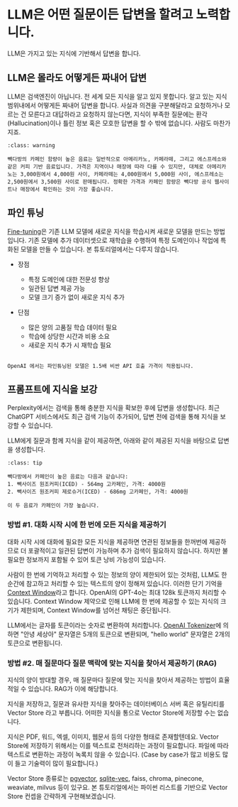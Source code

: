 # LLM은 어떤 질문이든 답변을 할려고 노력합니다.

LLM은 가지고 있는 지식에 기반해서 답변을 합니다.

## LLM은 몰라도 어떻게든 짜내어 답변

LLM은 검색엔진이 아닙니다. 전 세계 모든 지식을 알고 있지 못합니다. 알고 있는 지식 범위내에서 어떻게든 짜내어 답변을 합니다.
사실과 의견을 구분해달라고 요청하거나 모르는 건 모른다고 대답하라고 요청하지 않는다면,
지식이 부족한 질문에는 환각 (Hallucination)이나 틀린 정보 혹은 모호한 답변을 할 수 밖에 없습니다. 사람도 마찬가지죠.

```{admonition} 질문 : 빽다방 카페인이 높은 음료와 가격은?
:class: warning

빽다방의 카페인 함량이 높은 음료는 일반적으로 아메리카노, 카페라떼, 그리고 에스프레소와 같은 커피 기반 음료입니다. 가격은 지역이나 매장에 따라 다를 수 있지만, 대체로 아메리카노는 3,000원에서 4,000원 사이, 카페라떼는 4,000원에서 5,000원 사이, 에스프레소는 2,500원에서 3,500원 사이로 판매됩니다. 정확한 가격과 카페인 함량은 빽다방 공식 웹사이트나 매장에서 확인하는 것이 가장 좋습니다.
```

## 파인 튜닝

[Fine-tuning](https://platform.openai.com/docs/guides/fine-tuning)은 기존 LLM 모델에 새로운 지식을 학습시켜 새로운 모델을 만드는 방법입니다. 기존 모델에 추가 데이터셋으로 재학습을 수행하여 특정 도메인이나 작업에 특화된 모델을 만들 수 있습니다. 본 튜토리얼에서는 다루지 않습니다.

+ 장점
    - 특정 도메인에 대한 전문성 향상
    - 일관된 답변 제공 가능
    - 모델 크기 증가 없이 새로운 지식 추가

+ 단점
    - 많은 양의 고품질 학습 데이터 필요
    - 학습에 상당한 시간과 비용 소요
    - 새로운 지식 추가 시 재학습 필요

```{admonition} 파인튜닝 모델 API 가격

OpenAI 에서는 파인튜닝된 모델은 1.5배 비싼 API 호출 가격이 적용됩니다.
```

## 프롬프트에 지식을 보강

Perplexity에서는 검색을 통해 충분한 지식을 확보한 후에 답변을 생성합니다.
최근 ChatGPT 서비스에서도 최근 검색 기능이 추가되어, 답변 전에 검색을 통해 지식을 보강할 수 있습니다.

LLM에게 질문과 함께 지식을 같이 제공하면, 아래와 같이 제공된 지식을 바탕으로 답변을 생성합니다.

```{admonition} 질문 : (지식을 제공하면서) 빽다방 카페인이 높은 음료와 가격은?
:class: tip

빽다방에서 카페인이 높은 음료는 다음과 같습니다:
1. 빽사이즈 원조커피(ICED) - 564mg 고카페인, 가격: 4000원
2. 빽사이즈 원조커피 제로슈거(ICED) - 686mg 고카페인, 가격: 4000원

이 두 음료가 카페인이 가장 높습니다.
```

### 방법 #1. 대화 시작 시에 한 번에 모든 지식을 제공하기

대화 시작 시에 대화에 필요한 모든 지식을 제공하면 연관된 정보들을 한꺼번에 제공하므로 더 포괄적이고 일관된 답변이 가능하며 추가 검색이 필요하지 않습니다.
하지만 불필요한 정보까지 포함될 수 있어 토큰 낭비 가능성이 있습니다.

사람이 한 번에 기억하고 처리할 수 있는 정보의 양이 제한되어 있는 것처럼, LLM도 한 순간에 참고하고 처리할 수 있는 텍스트의 양이 정해져 있습니다.
이러한 단기 기억을 [Context Window](https://platform.openai.com/docs/models#context-window)라고 합니다.
OpenAI의 GPT-4o는 최대 128k 토큰까지 처리할 수 있습니다.
Context Window 제약으로 인해 LLM에 한 번에 제공할 수 있는 지식의 크기가 제한되며, Context Window를 넘어선 채팅은 중단됩니다.

LLM에서는 글자를 토큰이라는 숫자로 변환하여 처리합니다. [OpenAI Tokenizer](https://platform.openai.com/tokenizer)에 의하면 "안녕 세상아" 문자열은 5개의 토큰으로 변환되며,
"hello world" 문자열은 2개의 토큰으로 변환됩니다.

### 방법 #2. 매 질문마다 질문 맥락에 맞는 지식을 찾아서 제공하기 (RAG)

지식의 양이 방대할 경우, 매 질문마다 질문에 맞는 지식을 찾아서 제공하는 방법이 효율적일 수 있습니다.
RAG가 이에 해당합니다.

지식을 저장하고, 질문과 유사한 지식을 찾아주는 데이터베이스 서버 혹은 유틸리티를 Vector Store 라고 부릅니다.
어떠한 지식을 통으로 Vector Store에 저장할 수는 없습니다.

지식은 PDF, 워드, 엑셀, 이미지, 웹문서 등의 다양한 형태로 존재할텐데요.
Vector Store에 저장하기 위해서는 이를 텍스트로 전처리하는 과정이 필요합니다.
파일에 따라 텍스트로 변환하는 과정이 녹록치 않을 수 있습니다.
(Case by case가 많고 비용도 많이 들고 기술력이 많이 필요합니다.)

Vector Store 종류로는 [pgvector](https://github.com/pgvector/pgvector), [sqlite-vec](https://github.com/asg017/sqlite-vec), faiss, chroma, pinecone, weaviate, milvus 등이 있구요.
본 튜토리얼에서는 파이썬 리스트를 기반으로 Vector Store 컨셉을 간략하게 구현해보겠습니다.

